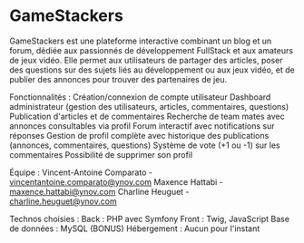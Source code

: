 # GameStackers

GameStackers est une plateforme interactive combinant un blog et un forum, dédiée aux passionnés de développement FullStack et aux amateurs de jeux vidéo. Elle permet aux utilisateurs de partager des articles, poser des questions sur des sujets liés au développement ou aux jeux vidéo, et de publier des annonces pour trouver des partenaires de jeu.

Fonctionnalités :
Création/connexion de compte utilisateur
Dashboard administrateur (gestion des utilisateurs, articles, commentaires, questions)
Publication d'articles et de commentaires
Recherche de team mates avec annonces consultables via profil
Forum interactif avec notifications sur réponses
Gestion de profil complète avec historique des publications (annonces, commentaires, questions)
Système de vote (+1 ou -1) sur les commentaires
Possibilité de supprimer son profil

Équipe :
Vincent-Antoine Comparato - vincentantoine.comparato@ynov.com
Maxence Hattabi - maxence.hattabi@ynov.com
Charline Heuguet - charline.heuguet@ynov.com

Technos choisies :
Back : PHP avec Symfony
Front : Twig, JavaScript
Base de données : MySQL
(BONUS) Hébergement : Aucun pour l'instant
